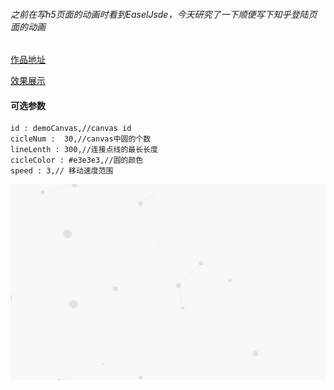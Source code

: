 <html lang="en"><head>
    <meta charset="UTF-8">
    </head>
<body marginheight="0"><h6>之前在写h5页面的动画时看到EaselJsde，今天研究了一下顺便写下知乎登陆页面的动画</h6>
<p><a href="https://github.com/Kinco4TC/zhihuLoginCanva">作品地址</a>

</p>
<p><a href="http://162.219.125.119/zhihuLoginCanva/a.html">效果展示</a>
</p>
<h4>可选参数</h4>
<pre><code class="lang-javascript">id : demoCanvas,//canvas id
cicleNum :  30,//canvas中圆的个数
lineLenth : 300,//连接点线的最长长度
cicleColor : #e3e3e3,//圆的颜色
speed : 3,// 移动速度范围</code></pre>

![效果展示](effect.gif)
</body></html>